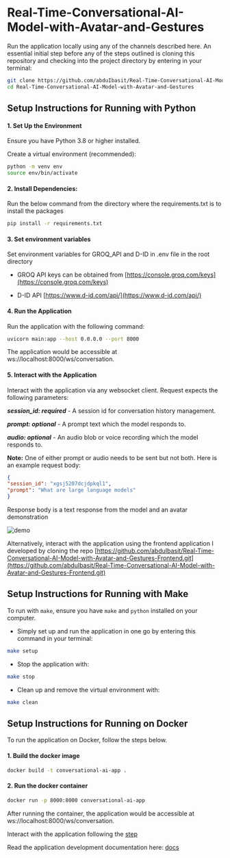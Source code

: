 # Real-Time-Conversational-AI-Model-with-Avatar-and-Gestures

Run the application locally using any of the channels described here. An essential initial step before any of the steps outlined is cloning this repository and checking into the project directory by entering in your terminal:

```bash
git clone https://github.com/abduIbasit/Real-Time-Conversational-AI-Model-with-Avatar-and-Gestures.git
cd Real-Time-Conversational-AI-Model-with-Avatar-and-Gestures
```


## Setup Instructions for Running with Python

#### 1. Set Up the Environment

Ensure you have Python 3.8 or higher installed.

Create a virtual environment (recommended):

```bash
python -m venv env
source env/bin/activate
```

#### 2. Install Dependencies:

Run the below command from the directory where the requirements.txt is to install the packages

```bash
pip install -r requirements.txt
```

#### 3. Set environment variables
Set environment variables for GROQ_API and D-ID in .env file in the root directory

- GROQ API keys can be obtained from [https://console.groq.com/keys](https://console.groq.com/keys)

- D-ID API [https://www.d-id.com/api/](https://www.d-id.com/api/)

#### 4. Run the Application

Run the application with the following command:

```bash
uvicorn main:app --host 0.0.0.0 --port 8000 
```
The application would be accessible at ws://localhost:8000/ws/conversation.

#### 5. Interact with the Application

Interact with the application via any websocket client. Request expects the following parameters:

***session_id: required*** - A session id for conversation history management.

***prompt: optional*** - A prompt text which the model responds to.

***audio: optional*** - An audio blob or voice recording which the model responds to.

**Note:** One of either prompt or audio needs to be sent but not both. Here is an example request body:

```json
{
"session_id": "xgsj5207dcjdpkql1",
"prompt": "What are large language models"
}
```

Response body is a text response from the model and an avatar demonstration

![demo](https://github.com/user-attachments/assets/a0c803ff-1214-4228-97b2-30b0a004e74c)

Alternatively, interact with the application using the frontend application I developed by cloning the repo [https://github.com/abduIbasit/Real-Time-Conversational-AI-Model-with-Avatar-and-Gestures-Frontend.git](https://github.com/abduIbasit/Real-Time-Conversational-AI-Model-with-Avatar-and-Gestures-Frontend.git)

## Setup Instructions for Running with Make

To run with `make`, ensure you have `make` and `python` installed on your computer.

- Simply set up and run the application in one go by entering this command in your terminal:
```bash
make setup
```

- Stop the application with:
```bash
make stop
```

- Clean up and remove the virtual environment with:
```bash
make clean
```


## Setup Instructions for Running on Docker

To run the application on Docker, follow the steps below.

#### 1. Build the docker image
```bash
docker build -t conversational-ai-app .
```

#### 2. Run the docker container
```bash
docker run -p 8000:8000 conversational-ai-app
```

After running the container, the application would be accessible at ws://localhost:8000/ws/conversation.

Interact with the application following the [step](#5-interact-with-the-application)

Read the application development documentation here: [docs](https://github.com/abduIbasit/Real-Time-Conversational-AI-Model-with-Avatar-and-Gestures/blob/master/docs/DOCUMENTATION.md)
